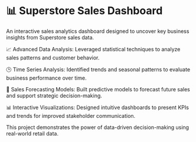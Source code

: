 # 📊 Superstore Sales Dashboard
An interactive sales analytics dashboard designed to uncover key business insights from Superstore sales data.

📈 Advanced Data Analysis: Leveraged statistical techniques to analyze sales patterns and customer behavior.

🕒 Time Series Analysis: Identified trends and seasonal patterns to evaluate business performance over time.

🔮 Sales Forecasting Models: Built predictive models to forecast future sales and support strategic decision-making.

📊 Interactive Visualizations: Designed intuitive dashboards to present KPIs and trends for improved stakeholder communication.

This project demonstrates the power of data-driven decision-making using real-world retail data.


